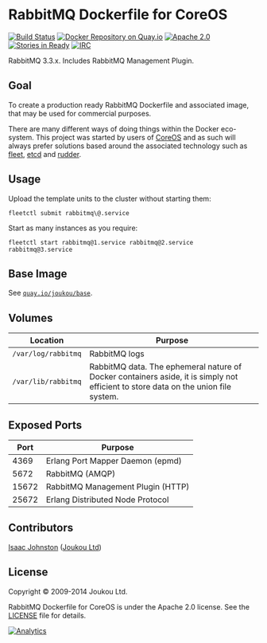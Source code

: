 RabbitMQ Dockerfile for CoreOS 
==============================
[![Build Status](https://circleci.com/gh/joukou/joukou-docker-rabbitmq/tree/develop.png?circle-token=43a9599ac7721345c0399b090046b2b995910960)](https://circleci.com/gh/joukou/joukou-docker-rabbitmq/tree/develop) [![Docker Repository on Quay.io](https://quay.io/repository/joukou/rabbitmq/status?token=f64c8e9b-3108-4ec6-8ca1-6faa4329f9ea "Docker Repository on Quay.io")](https://quay.io/repository/joukou/rabbitmq) [![Apache 2.0](http://img.shields.io/badge/License-apache%202.0-brightgreen.svg)](#license) [![Stories in Ready](https://badge.waffle.io/joukou/joukou-docker-rabbitmq.png?label=ready&title=Ready)](http://waffle.io/joukou/joukou-docker-rabbitmq) [![IRC](http://img.shields.io/badge/IRC-%23joukou-blue.svg)](irc://irc.freenode.org:6667/#joukou)

RabbitMQ 3.3.x. Includes RabbitMQ Management Plugin.

## Goal

To create a production ready RabbitMQ Dockerfile and associated image, that may
be used for commercial purposes.

There are many different ways of doing things within the Docker eco-system. This
project was started by users of [CoreOS](https://coreos.com) and as such will
always prefer solutions based around the associated technology such as
[fleet](https://github.com/coreos/fleet), [etcd](https://github.com/coreos/etcd)
and [rudder](https://coreos.com/blog/introducing-rudder/).

## Usage

Upload the template units to the cluster without starting them:

`fleetctl submit rabbitmq\@.service`

Start as many instances as you require:

`fleetctl start rabbitmq@1.service rabbitmq@2.service rabbitmq@3.service`

## Base Image

See [`quay.io/joukou/base`](https://github.com/joukou/joukou-docker-base).

## Volumes

| Location | Purpose |
| -------- | ------- |
| `/var/log/rabbitmq` | RabbitMQ logs |
| `/var/lib/rabbitmq` | RabbitMQ data. The ephemeral nature of Docker containers aside, it is simply not efficient to store data on the union file system. |

## Exposed Ports

| Port      | Purpose                               |
| --------- | ------------------------------------- |
| 4369      | Erlang Port Mapper Daemon (epmd)      |
| 5672      | RabbitMQ (AMQP) |
| 15672     | RabbitMQ Management Plugin (HTTP) |
| 25672     | Erlang Distributed Node Protocol |

## Contributors

[Isaac Johnston](https://github.com/superstructor) ([Joukou Ltd](https://joukou.com))

## License

Copyright &copy; 2009-2014 Joukou Ltd.

RabbitMQ Dockerfile for CoreOS is under the Apache 2.0 license. See the
[LICENSE](LICENSE) file for details.

[![Analytics](https://ga-beacon.appspot.com/UA-41911221-2/joukou-docker-rabbitmq/readme)](https://github.com/igrigorik/ga-beacon)